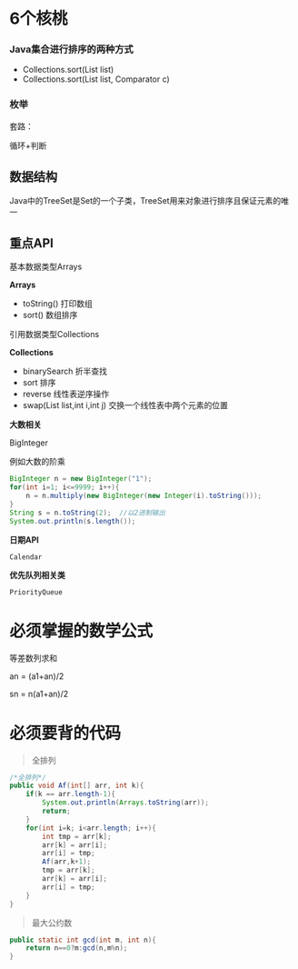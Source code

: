 # 6个核桃


### Java集合进行排序的两种方式

- Collections.sort(List list)
- Collections.sort(List list, Comparator c)


### 枚举

套路：

循环+判断

## 数据结构

Java中的TreeSet是Set的一个子类，TreeSet用来对象进行排序且保证元素的唯一

## 重点API


基本数据类型Arrays

**Arrays**

- toString() 打印数组
- sort() 数组排序

引用数据类型Collections

**Collections**

- binarySearch 折半查找
- sort 排序
- reverse 线性表逆序操作
- swap(List list,int i,int j) 交换一个线性表中两个元素的位置

**大数相关**

BigInteger


例如大数的阶乘

```java
BigInteger n = new BigInteger("1");
for(int i=1; i<=9999; i++){
    n = n.multiply(new BigInteger(new Integer(i).toString()));
}
String s = n.toString(2);  //以2进制输出
System.out.println(s.length());
```

**日期API**

`Calendar`


**优先队列相关类**

`PriorityQueue`

# 必须掌握的数学公式

等差数列求和

an = (a1+an)/2

sn = n(a1+an)/2



# 必须要背的代码

> 全排列

```java
/*全排列*/
public void Af(int[] arr, int k){
    if(k == arr.length-1){
        System.out.println(Arrays.toString(arr));
        return;
    }
    for(int i=k; i<arr.length; i++){
        int tmp = arr[k];
        arr[k] = arr[i];
        arr[i] = tmp;
        Af(arr,k+1);
        tmp = arr[k];
        arr[k] = arr[i];
        arr[i] = tmp;
    }
}
```

> 最大公约数

```java
public static int gcd(int m, int n){
	return n==0?m:gcd(n,m%n);
}
```